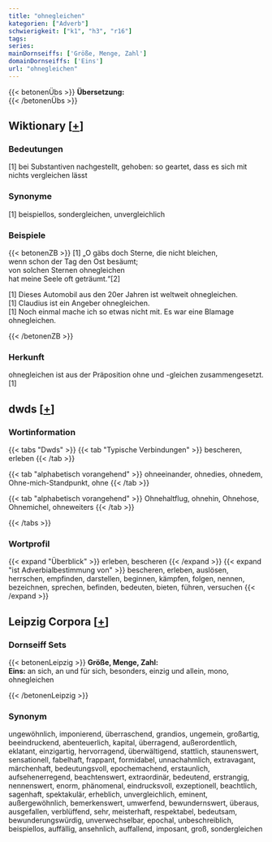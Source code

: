 ```yaml
---
title: "ohnegleichen"
kategorien: ["Adverb"]
schwierigkeit: ["k1", "h3", "r16"]
tags:
series:
mainDornseiffs: ['Größe, Menge, Zahl']
domainDornseiffs: ['Eins']
url: "ohnegleichen"
---
```


{{< betonenÜbs >}}
**Übersetzung:**  
{{< /betonenÜbs >}}

## Wiktionary [[+](https://de.wiktionary.org/wiki/ohnegleichen)]

### Bedeutungen
[1] bei Substantiven nachgestellt, gehoben: so geartet, dass es sich mit nichts vergleichen lässt  

### Synonyme
[1] beispiellos, sondergleichen, unvergleichlich  

### Beispiele
{{< betonenZB >}}
[1] „O gäbs doch Sterne, die nicht bleichen,  
wenn schon der Tag den Ost besäumt;  
von solchen Sternen ohnegleichen  
hat meine Seele oft geträumt.“[2]  
  
[1] Dieses Automobil aus den 20er Jahren ist weltweit ohnegleichen.  
[1] Claudius ist ein Angeber ohnegleichen.  
[1] Noch einmal mache ich so etwas nicht mit. Es war eine Blamage ohnegleichen.  

{{< /betonenZB >}}
### Herkunft
ohnegleichen ist aus der Präposition ohne und -gleichen zusammengesetzt.[1]  



## dwds [[+](https://www.dwds.de/wb/ohnegleichen)]

### Wortinformation
{{< tabs "Dwds" >}}
{{< tab "Typische Verbindungen" >}}
bescheren, erleben
{{< /tab >}}

{{< tab "alphabetisch vorangehend" >}}
ohneeinander, ohnedies, ohnedem, Ohne-mich-Standpunkt, ohne
{{< /tab >}}

{{< tab "alphabetisch vorangehend" >}}
Ohnehaltflug, ohnehin, Ohnehose, Ohnemichel, ohneweiters
{{< /tab >}}

{{< /tabs >}}

### Wortprofil
{{< expand "Überblick" >}} erleben, bescheren {{< /expand >}}
{{< expand "ist Adverbialbestimmung von" >}} bescheren, erleben, auslösen, herrschen, empfinden, darstellen, beginnen, kämpfen, folgen, nennen, bezeichnen, sprechen, befinden, bedeuten, bieten, führen, versuchen {{< /expand >}}

## Leipzig Corpora [[+](https://corpora.uni-leipzig.de/en/res?word=ohnegleichen&corpusId=deu_newscrawl-public_2018)]

### Dornseiff Sets
{{< betonenLeipzig >}}
**Größe, Menge, Zahl:**  
**Eins:** an sich, an und für sich, besonders, einzig und allein, mono, ohnegleichen  

{{< /betonenLeipzig >}}

### Synonym
ungewöhnlich, imponierend, überraschend, grandios, ungemein, großartig, beeindruckend, abenteuerlich, kapital, überragend, außerordentlich, eklatant, einzigartig, hervorragend, überwältigend, stattlich, staunenswert, sensationell, fabelhaft, frappant, formidabel, unnachahmlich, extravagant, märchenhaft, bedeutungsvoll, epochemachend, erstaunlich, aufsehenerregend, beachtenswert, extraordinär, bedeutend, erstrangig, nennenswert, enorm, phänomenal, eindrucksvoll, exzeptionell, beachtlich, sagenhaft, spektakulär, erheblich, unvergleichlich, eminent, außergewöhnlich, bemerkenswert, umwerfend, bewundernswert, überaus, ausgefallen, verblüffend, sehr, meisterhaft, respektabel, bedeutsam, bewunderungswürdig, unverwechselbar, epochal, unbeschreiblich, beispiellos, auffällig, ansehnlich, auffallend, imposant, groß, sondergleichen

